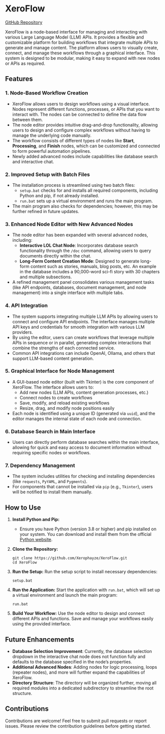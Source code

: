 # XeroFlow

[GitHub Repository](https://github.com/Xerophayze/XeroFlow)

XeroFlow is a node-based interface for managing and interacting with various Large Language Model (LLM) APIs. It provides a flexible and customizable platform for building workflows that integrate multiple APIs to generate and manage content. The platform allows users to visually create, connect, and manage these workflows through a graphical interface. This system is designed to be modular, making it easy to expand with new nodes or APIs as required.

## Features

### 1. **Node-Based Workflow Creation**
   - XeroFlow allows users to design workflows using a visual interface. Nodes represent different functions, processes, or APIs that you want to interact with. The nodes can be connected to define the data flow between them.
   - The node editor provides intuitive drag-and-drop functionality, allowing users to design and configure complex workflows without having to manage the underlying code manually.
   - The workflow consists of different types of nodes like **Start**, **Processing**, and **Finish** nodes, which can be customized and connected to form powerful automation pipelines.
   - Newly added advanced nodes include capabilities like database search and interactive chat.

### 2. **Improved Setup with Batch Files**
   - The installation process is streamlined using two batch files:
     - `setup.bat` checks for and installs all required components, including Python and pip, if not already installed.
     - `run.bat` sets up a virtual environment and runs the main program.
   - The main program also checks for dependencies; however, this may be further refined in future updates.

### 3. **Enhanced Node Editor with New Advanced Nodes**
   - The node editor has been expanded with several advanced nodes, including:
     - **Interactive LOL Chat Node**: Incorporates database search functionality through the `/doc` command, allowing users to query documents directly within the chat.
     - **Long-Form Content Creation Mode**: Designed to generate long-form content such as stories, manuals, blog posts, etc. An example in the database includes a 90,000-word sci-fi story with 30 chapters and multiple subsections.
   - A refined management panel consolidates various management tasks (like API endpoints, databases, document management, and node management) into a single interface with multiple tabs.

### 4. **API Integration**
   - The system supports integrating multiple LLM APIs by allowing users to connect and configure API endpoints. The interface manages multiple API keys and credentials for smooth integration with various LLM providers.
   - By using the editor, users can create workflows that leverage multiple APIs in sequence or in parallel, generating complex interactions that combine the strengths of each connected service.
   - Common API integrations can include OpenAI, Ollama, and others that support LLM-based content generation.

### 5. **Graphical Interface for Node Management**
   - A GUI-based node editor (built with Tkinter) is the core component of XeroFlow. The interface allows users to:
     - Add new nodes (LLM APIs, content generation processes, etc.)
     - Connect nodes to create workflows
     - Save, modify, and reload existing workflows
     - Resize, drag, and modify node positions easily
   - Each node is identified using a unique ID (generated via `uuid`), and the editor manages the internal state of each node and connection.

### 6. **Database Search in Main Interface**
   - Users can directly perform database searches within the main interface, allowing for quick and easy access to document information without requiring specific nodes or workflows.

### 7. **Dependency Management**
   - The system includes utilities for checking and installing dependencies (like `requests`, `PyYAML`, and `Pygments`).
   - For components that cannot be installed via `pip` (e.g., `Tkinter`), users will be notified to install them manually.

## How to Use

1. **Install Python and Pip:**
   - Ensure you have Python (version 3.8 or higher) and pip installed on your system. You can download and install them from the official [Python website](https://www.python.org/downloads/).

2. **Clone the Repository:**
   ```
   git clone https://github.com/Xerophayze/XeroFlow.git
   cd XeroFlow
   ```

3. **Run the Setup:**
   Run the setup script to install necessary dependencies:
   ```
   setup.bat
   ```

4. **Run the Application:**
   Start the application with `run.bat`, which will set up a virtual environment and launch the main program:
   ```
   run.bat
   ```

5. **Build Your Workflow:**
   Use the node editor to design and connect different APIs and functions. Save and manage your workflows easily using the provided interface.

## Future Enhancements
- **Database Selection Improvement**: Currently, the database selection dropdown in the interactive chat node does not function fully and defaults to the database specified in the node’s properties.
- **Additional Advanced Nodes**: Adding nodes for logic processing, loops (repeater nodes), and more will further expand the capabilities of XeroFlow.
- **Directory Structure**: The directory will be organized further, moving all required modules into a dedicated subdirectory to streamline the root structure.

## Contributions
Contributions are welcome! Feel free to submit pull requests or report issues. Please review the contribution guidelines before getting started.
